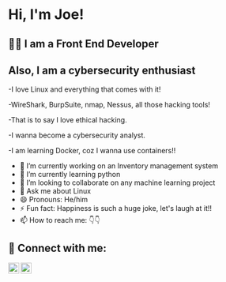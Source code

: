 <h1>Hi, I'm Joe! <br/></h1>

<h2>👨‍💻 I am a Front End Developer</h2>

<h2>Also, I am a cybersecurity enthusiast</h2>
-I love Linux and everything that comes with it!

-WireShark, BurpSuite, nmap, Nessus, all those hacking tools!

-That is to say I love ethical hacking.

-I wanna become a cybersecurity analyst.

-I am learning Docker, coz I wanna use containers!!

- 🔭 I’m currently working on an Inventory management system
- 🌱 I’m currently learning python
- 👯 I’m looking to collaborate on any machine learning project
- 💬 Ask me about Linux
- 😄 Pronouns: He/him
- ⚡ Fun fact: Happiness is such a huge joke, let's laugh at it!!
- 📫 How to reach me: 👇👇


<h2> 🤳 Connect with me:</h2>

[<img align="left" alt="JoshMadakor | Twitter" width="22px" src="https://cdn.jsdelivr.net/npm/simple-icons@v3/icons/twitter.svg" />][twitter]
[<img align="left" alt="JoshMadakor | LinkedIn" width="22px" src="https://cdn.jsdelivr.net/npm/simple-icons@v3/icons/linkedin.svg" />][linkedin]


[twitter]: https://twitter.com/@Joe_Blix
[linkedin]: https://linkedin.com/in/JoelOdhiambo







